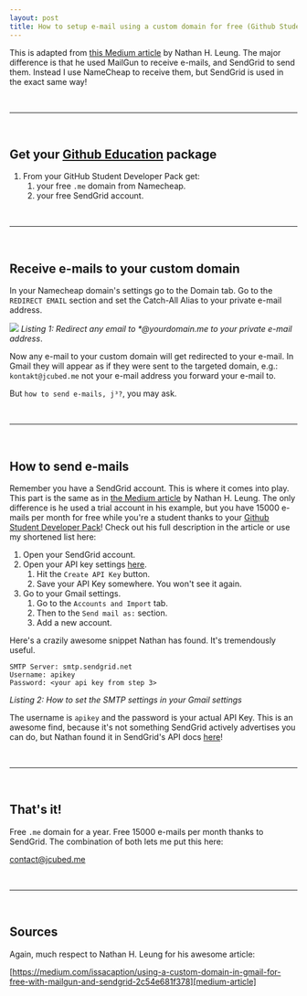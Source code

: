 ```yaml
---
layout: post
title: How to setup e-mail using a custom domain for free (Github Student Developer Pack + Namecheap + SendGrid + Gmail)
---
```


[medium-article]: https://medium.com/issacaption/using-a-custom-domain-in-gmail-for-free-with-mailgun-and-sendgrid-2c54e681f378
[student-pack]: https://education.github.com/pack

This is adapted from [this Medium article][medium-article] by Nathan H. Leung. The major difference is that he used MailGun to receive e-mails, and SendGrid to send them. Instead I use NameCheap to receive them, but SendGrid is used in the exact same way!

&nbsp;
<hr/>
&nbsp;

## Get your [Github Education][student-pack] package

1. From your GitHub Student Developer Pack get:
   1. your free `.me` domain from Namecheap.
   2. your free SendGrid account.

&nbsp;
<hr/>
&nbsp;

## Receive e-mails to your custom domain

In your Namecheap domain's settings go to the Domain tab. Go to the `REDIRECT EMAIL` section and set the Catch-All Alias to your private e-mail address.

![](https://i.imgur.com/OQtrW62.png)
*Listing 1: Redirect any email to \*@yourdomain.me to your private e-mail address*.
&nbsp;

Now any e-mail to your custom domain will get redirected to your e-mail. In Gmail they will appear as if they were sent to the targeted domain, e.g.: `kontakt@jcubed.me` not your e-mail address you forward your e-mail to.

But `how to send e-mails, j³?`, you may ask.

&nbsp;
<hr/>
&nbsp;

## How to send e-mails

Remember you have a SendGrid account. This is where it comes into play. This part is the same as in [the Medium article][medium-article] by Nathan H. Leung. The only difference is he used a trial account in his example, but you have 15000 e-mails per month for free while you're a student thanks to your [Github Student Developer Pack][student-pack]! Check out his full description in the article or use my shortened list here:

1. Open your SendGrid account.
2. Open your API key settings [here](https://app.sendgrid.com/settings/api_keys).
   1. Hit the `Create API Key` button.
   2. Save your API Key somewhere. You won't see it again.
3. Go to your Gmail settings.
   1. Go to the `Accounts and Import` tab.
   2. Then to the `Send mail as:` section.
   3. Add a new account.
   
Here's a crazily awesome snippet Nathan has found. It's tremendously useful.

```
SMTP Server: smtp.sendgrid.net
Username: apikey
Password: <your api key from step 3>
```
*Listing 2: How to set the SMTP settings in your Gmail settings*
&nbsp;

The username is `apikey` and the password is your actual API Key. This is an awesome find, because it's not something SendGrid actively advertises you can do, but Nathan found it in SendGrid's API docs [here](https://sendgrid.com/docs/API_Reference/SMTP_API/getting_started_smtp.html)!

&nbsp;
<hr/>
&nbsp;

## That's it!

Free `.me` domain for a year. Free 15000 e-mails per month thanks to SendGrid. The combination of both lets me put this here:

contact@jcubed.me

&nbsp;
<hr/>
&nbsp;

## Sources

Again, much respect to Nathan H. Leung for his awesome article:

[https://medium.com/issacaption/using-a-custom-domain-in-gmail-for-free-with-mailgun-and-sendgrid-2c54e681f378][medium-article]